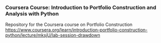 ### Coursera Course: Introduction to Portfolio Construction and Analysis with Python

Repository for the Coursera course on Portfolio Construction
https://www.coursera.org/learn/introduction-portfolio-construction-python/lecture/mksjU/lab-session-drawdown